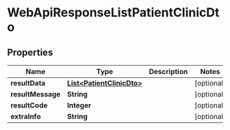 # WebApiResponseListPatientClinicDto

## Properties
Name | Type | Description | Notes
------------ | ------------- | ------------- | -------------
**resultData** | [**List&lt;PatientClinicDto&gt;**](PatientClinicDto.md) |  |  [optional]
**resultMessage** | **String** |  |  [optional]
**resultCode** | **Integer** |  |  [optional]
**extraInfo** | **String** |  |  [optional]
